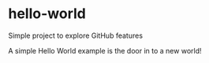 # hello-world

Simple project to explore GitHub features

A simple Hello World example is the door in to a new world!

